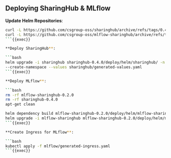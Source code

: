 
## Deploying SharingHub & MLflow

**Update Helm Repositories**:

```bash
curl -L https://github.com/csgroup-oss/sharinghub/archive/refs/tags/0.4.0.tar.gz | tar xvz 
curl -L https://github.com/csgroup-oss/mlflow-sharinghub/archive/refs/tags/0.2.0.tar.gz | tar xvz
```{{exec}}

**Deploy SharingHub**:

```bash
helm upgrade -i sharinghub sharinghub-0.4.0/deploy/helm/sharinghub/ -n sharinghub 
--create-namespace --values sharinghub/generated-values.yaml
```{{exec}}

**Deploy MLflow**:

```bash
rm -rf mlflow-sharinghub-0.2.0
rm -rf sharinghub-0.4.0
apt-get clean
```

```bash
helm dependency build mlflow-sharinghub-0.2.0/deploy/helm/mlflow-sharinghub/
helm upgrade -i mlflow-sharinghub mlflow-sharinghub-0.2.0/deploy/helm/mlflow-sharinghub/ --namespace sharinghub --values mlflow/generated-values.yaml
```{{exec}}

**Create Ingress for MLflow**:

```bash
kubectl apply -f mlflow/generated-ingress.yaml
```{{exec}}